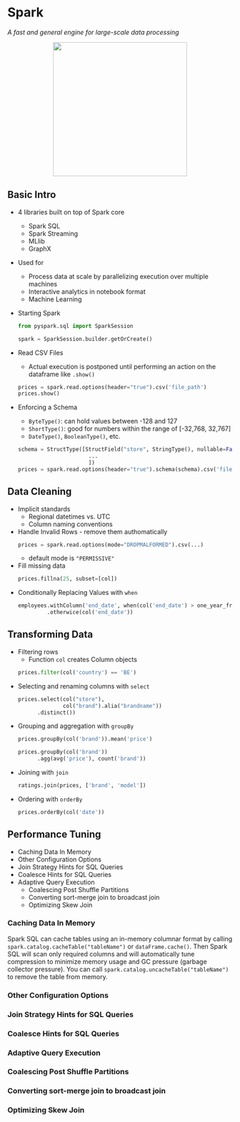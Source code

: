 # Spark
_A fast and general engine for large-scale data processing_

<p align="center">
  <img src="https://open-dse.github.io/assets/images/ekhtiar/spark.png" width="300px">
</p>

## Basic Intro
- 4 libraries built on top of Spark core
  - Spark SQL
  - Spark Streaming
  - MLlib
  - GraphX
- Used for
  - Process data at scale by parallelizing execution over multiple machines
  - Interactive analytics in notebook format
  - Machine Learning
- Starting Spark
  ```python
  from pyspark.sql import SparkSession

  spark = SparkSession.builder.getOrCreate()
  ```
- Read CSV Files
  - Actual execution is postponed until performing an action on the dataframe like `.show()`
  ```python
  prices = spark.read.options(header="true").csv('file_path')
  prices.show()
  ```
- Enforcing a Schema
  - `ByteType()`: can hold values between -128 and 127
  - `ShortType()`: good for numbers within the range of [-32,768, 32,767]
  - `DateType()`, `BooleanType()`, etc.

  ```python
  schema = StructType([StructField("store", StringType(), nullable=False),
                        ...
                        ])
  prices = spark.read.options(header="true").schema(schema).csv('file_path')
  ```

## Data Cleaning
- Implicit standards
  - Regional datetimes vs. UTC
  - Column naming conventions
- Handle Invalid Rows - remove them authomatically
  ```python
  prices = spark.read.options(mode="DROPMALFORMED").csv(...)
  ```
  - default mode is `"PERMISSIVE"`
- Fill missing data
  ```python
  prices.fillna(25, subset=[col])
  ```
- Conditionally Replacing Values with `when`
  ```python
  employees.withColumn('end_date', when(col('end_date') > one_year_from_now, None)
           .otherwice(col('end_date'))
  ```

## Transforming Data
- Filtering rows
  - Function `col` creates Column objects
  ```python
  prices.filter(col('country') == 'BE')
  ```
- Selecting and renaming columns with `select`
  ```python
  prices.select(col("store"), 
                col("brand").alia("brandname"))
        .distinct())
  ```
- Grouping and aggregation with `groupBy`
  ```python
  prices.groupBy(col('brand')).mean('price')
  ```
  ```python
  prices.groupBy(col('brand'))
        .agg(avg('price'), count('brand'))
  ```
- Joining with `join`
  ```python
  ratings.join(prices, ['brand', 'model'])
  ```
- Ordering with `orderBy`
  ```python
  prices.orderBy(col('date'))
  ```

## Performance Tuning
- Caching Data In Memory
- Other Configuration Options
- Join Strategy Hints for SQL Queries
- Coalesce Hints for SQL Queries
- Adaptive Query Execution
  - Coalescing Post Shuffle Partitions
  - Converting sort-merge join to broadcast join
  - Optimizing Skew Join

### Caching Data In Memory
Spark SQL can cache tables using an in-memory columnar format by calling `spark.catalog.cacheTable("tableName")` or `dataFrame.cache()`. Then Spark SQL will scan only required columns and will automatically tune compression to minimize memory usage and GC pressure (garbage collector pressure). You can call `spark.catalog.uncacheTable("tableName")` to remove the table from memory.

### Other Configuration Options
### Join Strategy Hints for SQL Queries
### Coalesce Hints for SQL Queries
### Adaptive Query Execution
### Coalescing Post Shuffle Partitions
### Converting sort-merge join to broadcast join
### Optimizing Skew Join
